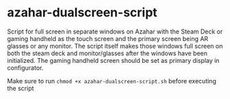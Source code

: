 # azahar-dualscreen-script
Script for full screen in separate windows on Azahar with the Steam Deck or gaming handheld as the touch screen and the primary screen being AR glasses or any monitor. The script itself makes those windows full screen on both the steam deck and monitor/glasses after the windows have been initialized. The gaming handheld screen should be set as primary display in configurator.

Make sure to run ```chmod +x azahar-dualscreen-script.sh``` before executing the script
